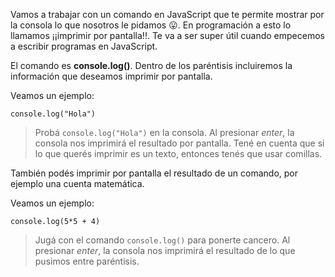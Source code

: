 Vamos a trabajar con un comando en JavaScript que te permite mostrar por la consola lo que nosotros le pidamos :stuck_out_tongue:. En programación a esto lo llamamos ¡¡imprimir por pantalla!!. Te va a ser super útil cuando empecemos a escribir programas en JavaScript.

El comando es **console.log()**. Dentro de los paréntisis incluiremos la información que deseamos imprimir por pantalla. 

Veamos un ejemplo:

```
console.log("Hola")
```

> Probá `console.log("Hola")` en la consola. 
Al presionar *enter*, la consola nos imprimirá el resultado por pantalla. Tené en cuenta que si lo que querés imprimir es un texto, entonces tenés que usar comillas. 

También podés imprimir por pantalla el resultado de un comando, por ejemplo una cuenta matemática. 

Veamos un ejemplo:

```
console.log(5*5 + 4)
```

> Jugá con el comando `console.log()` para ponerte cancero. Al presionar *enter*, la consola nos imprimirá el resultado de lo que pusimos entre paréntisis.
